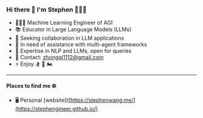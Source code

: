 ### Hi there 👋 I'm Stephen 👨🏻‍💻

<!--
**stephengineer/stephengineer** is a ✨ _special_ ✨ repository because its `README.md` (this file) appears on your GitHub profile.

Here are some ideas to get you started:

- 👨🏻‍💻 Machine Learning Engineer of AGI
- 📚 Educator in Large Language Models (LLMs)
- 🔭 Seeking collaboration in LLM applications
- 🤝 In need of assistance with multi-agent frameworks
- 🤔 Expertise in NLP and LLMs, open for queries
- 💬 Contact: zhongqi1112@gmail.com
- ⚡ Enjoy 🏂 🤿 🏍

I'm a software engineer and instructor of computer science, working at Los Angeles currently with a Master’s degree in Computer Science concentrating in Machine Learning from Georgia Institute of Technology ([GT](https://www.gatech.edu/)), Bachelor’s degree in Mathematics of Computation from University of California, Los Angeles ([UCLA](https://www.ucla.edu/)). I'm interested in machine learning, software development and how we can use these tools to improve our lives.

-->

- 👨🏻‍💻 Machine Learning Engineer of AGI
- 📚 Educator in Large Language Models (LLMs)
- 🔭 Seeking collaboration in LLM applications
- 🤝 In need of assistance with multi-agent frameworks
- 🤔 Expertise in NLP and LLMs, open for queries
- 💬 Contact: zhongqi1112@gmail.com
- ⚡ Enjoy 🏂 🤿 🏍


*** 

#### Places to find me :globe_with_meridians:

* 🖥️  Personal [website]([https://stephenwang.me/](https://stephengineer.github.io/)
